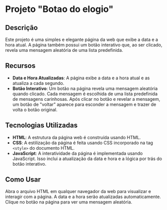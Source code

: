 # Projeto "Botao do elogio"

## Descrição
Este projeto é uma simples e elegante página da web que exibe a data e a hora atual. A página também possui um botão interativo que, ao ser clicado, revela uma mensagem aleatória de uma lista predefinida.

## Recursos

- **Data e Hora Atualizadas**: A página exibe a data e a hora atual e as atualiza a cada segundo.
- **Botão Interativo**: Um botão na página revela uma mensagem aleatória quando clicado. Cada mensagem é escolhida de uma lista predefinida de mensagens carinhosas. Após clicar no botão e revelar a mensagem, um botão de "voltar" aparece para esconder a mensagem e trazer de volta o botão original.

## Tecnologias Utilizadas

- **HTML**: A estrutura da página web é construída usando HTML.
- **CSS**: A estilização da página é feita usando CSS incorporado na tag `<style>` do documento HTML.
- **JavaScript**: A interatividade da página é implementada usando JavaScript. Isso inclui a atualização da data e hora e a lógica por trás do botão interativo.

## Como Usar
Abra o arquivo HTML em qualquer navegador da web para visualizar e interagir com a página. A data e a hora serão atualizadas automaticamente. Clique no botão na página para ver uma mensagem aleatória.
